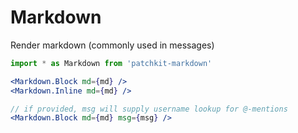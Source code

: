 # Markdown

Render markdown (commonly used in messages)

```jsx
import * as Markdown from 'patchkit-markdown'

<Markdown.Block md={md} />
<Markdown.Inline md={md} />

// if provided, msg will supply username lookup for @-mentions
<Markdown.Block md={md} msg={msg} />
```